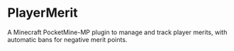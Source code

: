 # PlayerMerit
A Minecraft PocketMine-MP plugin to manage and track player merits, with automatic bans for negative merit points.
